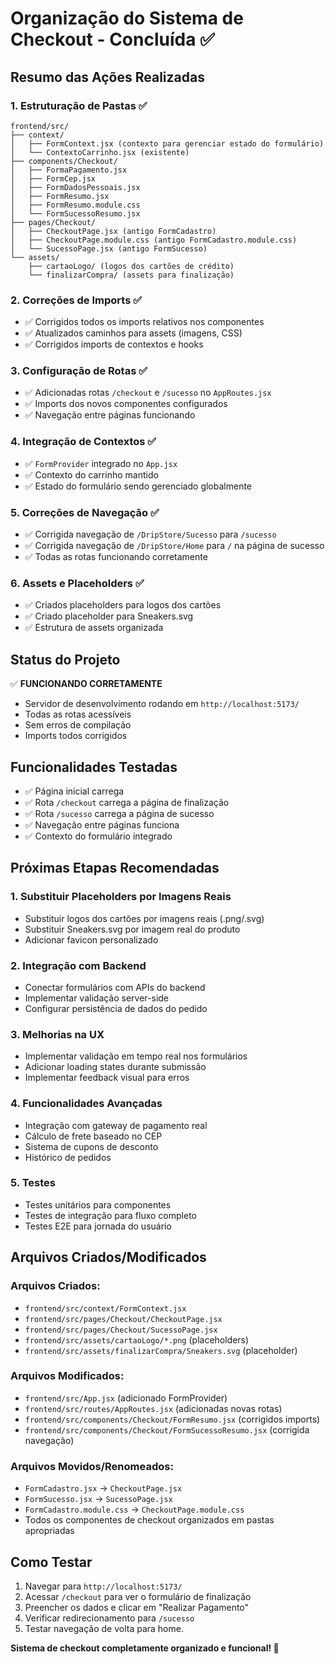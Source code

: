 # Organização do Sistema de Checkout - Concluída ✅

## Resumo das Ações Realizadas

### 1. Estruturação de Pastas ✅
```
frontend/src/
├── context/
│   ├── FormContext.jsx (contexto para gerenciar estado do formulário)
│   └── ContextoCarrinho.jsx (existente)
├── components/Checkout/
│   ├── FormaPagamento.jsx
│   ├── FormCep.jsx
│   ├── FormDadosPessoais.jsx
│   ├── FormResumo.jsx
│   ├── FormResumo.module.css
│   └── FormSucessoResumo.jsx
├── pages/Checkout/
│   ├── CheckoutPage.jsx (antigo FormCadastro)
│   ├── CheckoutPage.module.css (antigo FormCadastro.module.css)
│   └── SucessoPage.jsx (antigo FormSucesso)
└── assets/
    ├── cartaoLogo/ (logos dos cartões de crédito)
    └── finalizarCompra/ (assets para finalização)
```

### 2. Correções de Imports ✅
- ✅ Corrigidos todos os imports relativos nos componentes
- ✅ Atualizados caminhos para assets (imagens, CSS)
- ✅ Corrigidos imports de contextos e hooks

### 3. Configuração de Rotas ✅
- ✅ Adicionadas rotas `/checkout` e `/sucesso` no `AppRoutes.jsx`
- ✅ Imports dos novos componentes configurados
- ✅ Navegação entre páginas funcionando

### 4. Integração de Contextos ✅
- ✅ `FormProvider` integrado no `App.jsx`
- ✅ Contexto do carrinho mantido
- ✅ Estado do formulário sendo gerenciado globalmente

### 5. Correções de Navegação ✅
- ✅ Corrigida navegação de `/DripStore/Sucesso` para `/sucesso`
- ✅ Corrigida navegação de `/DripStore/Home` para `/` na página de sucesso
- ✅ Todas as rotas funcionando corretamente

### 6. Assets e Placeholders ✅
- ✅ Criados placeholders para logos dos cartões
- ✅ Criado placeholder para Sneakers.svg
- ✅ Estrutura de assets organizada

## Status do Projeto
✅ **FUNCIONANDO CORRETAMENTE**
- Servidor de desenvolvimento rodando em `http://localhost:5173/`
- Todas as rotas acessíveis
- Sem erros de compilação
- Imports todos corrigidos

## Funcionalidades Testadas
- ✅ Página inicial carrega
- ✅ Rota `/checkout` carrega a página de finalização
- ✅ Rota `/sucesso` carrega a página de sucesso
- ✅ Navegação entre páginas funciona
- ✅ Contexto do formulário integrado

## Próximas Etapas Recomendadas

### 1. Substituir Placeholders por Imagens Reais
- Substituir logos dos cartões por imagens reais (.png/.svg)
- Substituir Sneakers.svg por imagem real do produto
- Adicionar favicon personalizado

### 2. Integração com Backend
- Conectar formulários com APIs do backend
- Implementar validação server-side
- Configurar persistência de dados do pedido

### 3. Melhorias na UX
- Implementar validação em tempo real nos formulários
- Adicionar loading states durante submissão
- Implementar feedback visual para erros

### 4. Funcionalidades Avançadas
- Integração com gateway de pagamento real
- Cálculo de frete baseado no CEP
- Sistema de cupons de desconto
- Histórico de pedidos

### 5. Testes
- Testes unitários para componentes
- Testes de integração para fluxo completo
- Testes E2E para jornada do usuário

## Arquivos Criados/Modificados

### Arquivos Criados:
- `frontend/src/context/FormContext.jsx`
- `frontend/src/pages/Checkout/CheckoutPage.jsx`
- `frontend/src/pages/Checkout/SucessoPage.jsx`
- `frontend/src/assets/cartaoLogo/*.png` (placeholders)
- `frontend/src/assets/finalizarCompra/Sneakers.svg` (placeholder)

### Arquivos Modificados:
- `frontend/src/App.jsx` (adicionado FormProvider)
- `frontend/src/routes/AppRoutes.jsx` (adicionadas novas rotas)
- `frontend/src/components/Checkout/FormResumo.jsx` (corrigidos imports)
- `frontend/src/components/Checkout/FormSucessoResumo.jsx` (corrigida navegação)

### Arquivos Movidos/Renomeados:
- `FormCadastro.jsx` → `CheckoutPage.jsx`
- `FormSucesso.jsx` → `SucessoPage.jsx`
- `FormCadastro.module.css` → `CheckoutPage.module.css`
- Todos os componentes de checkout organizados em pastas apropriadas

## Como Testar
1. Navegar para `http://localhost:5173/`
2. Acessar `/checkout` para ver o formulário de finalização
3. Preencher os dados e clicar em "Realizar Pagamento"
4. Verificar redirecionamento para `/sucesso`
5. Testar navegação de volta para home.

**Sistema de checkout completamente organizado e funcional! 🎉**
